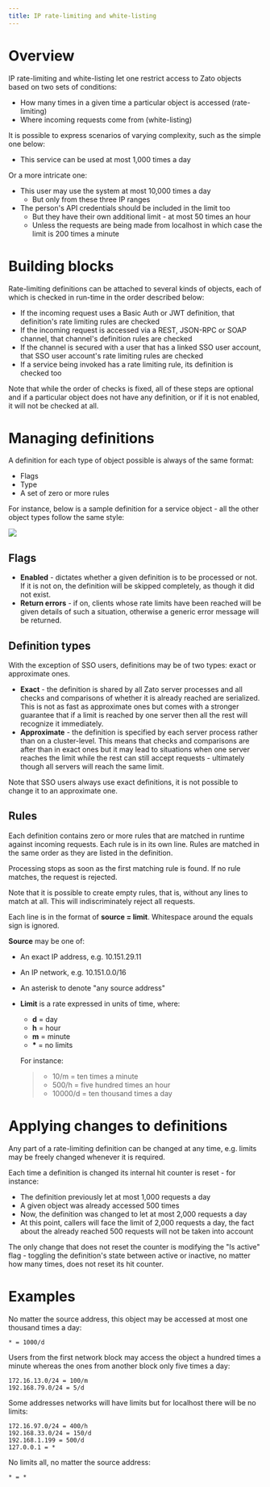 ```yaml
---
title: IP rate-limiting and white-listing
---
```


Overview
========

IP rate-limiting and white-listing let one restrict access to Zato objects based on two sets of conditions:

-   How many times in a given time a particular object is accessed (rate-limiting)
-   Where incoming requests come from (white-listing)

It is possible to express scenarios of varying complexity, such as the simple one below:

-   This service can be used at most 1,000 times a day

Or a more intricate one:

-   This user may use the system at most 10,000 times a day
    -   But only from these three IP ranges
-   The person\'s API credentials should be included in the limit too
    -   But they have their own additional limit - at most 50 times an hour
    -   Unless the requests are being made from localhost in which case the limit is 200 times a minute

Building blocks
===============

Rate-limiting definitions can be attached to several kinds of objects, each of which is checked in run-time in the order
described below:

-   If the incoming request uses a Basic Auth or JWT definition, that definition\'s rate limiting rules are checked
-   If the incoming request is accessed via a REST, JSON-RPC or SOAP channel, that channel\'s definition rules are checked
-   If the channel is secured with a user that has a linked SSO user account, that SSO user account\'s rate limiting rules are
    checked
-   If a service being invoked has a rate limiting rule, its definition is checked too

Note that while the order of checks is fixed, all of these steps are optional and if a particular object does not have any
definition, or if it is not enabled, it will not be checked at all.

Managing definitions
====================

A definition for each type of object possible is always of the same format:

-   Flags
-   Type
-   A set of zero or more rules

For instance, below is a sample definition for a service object - all the other object types follow the same style:

![](/gfx/guide/rate-limit/definition.png)

Flags
-----

-   **Enabled** - dictates whether a given definition is to be processed or not. If it is not on, the definition
    will be skipped completely, as though it did not exist.
-   **Return errors** - if on, clients whose rate limits have been reached will be given details of such a situation,
    otherwise a generic error message will be returned.

Definition types
----------------

With the exception of SSO users, definitions may be of two types: exact or approximate ones.

-   **Exact** - the definition is shared by all Zato server processes and all checks and comparisons of whether it is already
    reached are serialized. This is not as fast as approximate ones but comes with a stronger guarantee that if a limit is
    reached by one server then all the rest will recognize it immediately.
-   **Approximate** - the definition is specified by each server process rather than on a cluster-level. This means that checks
    and comparisons are after than in exact ones but it may lead to situations when one server reaches the limit while the rest
    can still accept requests - ultimately though all servers will reach the same limit.

Note that SSO users always use exact definitions, it is not possible to change it to an approximate one.

Rules
-----

Each definition contains zero or more rules that are matched in runtime against incoming requests. Each rule is in its own
line. Rules are matched in the same order as they are listed in the definition.

Processing stops as soon as the first matching rule is found. If no rule matches, the request is rejected.

Note that it is possible to create empty rules, that is, without any lines to match at all. This will indiscriminately reject
all requests.

Each line is in the format of **source = limit**. Whitespace around the equals sign is ignored.

**Source** may be one of:

-   An exact IP address, e.g. 10.151.29.11

-   An IP network, e.g. 10.151.0.0/16

-   An asterisk to denote \"any source address\"

-   **Limit** is a rate expressed in units of time, where:

    -   **d** = day
    -   **h** = hour
    -   **m** = minute
    -   **\*** = no limits

    For instance:

    > -   10/m = ten times a minute
    > -   500/h = five hundred times an hour
    > -   10000/d = ten thousand times a day

Applying changes to definitions
===============================

Any part of a rate-limiting definition can be changed at any time, e.g. limits may be freely changed whenever it is required.

Each time a definition is changed its internal hit counter is reset - for instance:

-   The definition previously let at most 1,000 requests a day
-   A given object was already accessed 500 times
-   Now, the definition was changed to let at most 2,000 requests a day
-   At this point, callers will face the limit of 2,000 requests a day,
    the fact about the already reached 500 requests will not be taken into account

The only change that does not reset the counter is modifying the \"Is active\" flag - toggling the definition\'s state
between active or inactive, no matter how many times, does not reset its hit counter.

Examples
========

No matter the source address, this object may be accessed at most one thousand times a day:

``` 
* = 1000/d
```

Users from the first network block may access the object a hundred times a minute whereas the ones from another block only
five times a day:

``` 
172.16.13.0/24 = 100/m
192.168.79.0/24 = 5/d
```

Some addresses networks will have limits but for localhost there will be no limits:

``` 
172.16.97.0/24 = 400/h
192.168.33.0/24 = 150/d
192.168.1.199 = 500/d
127.0.0.1 = *
```

No limits all, no matter the source address:

``` 
* = *
```
